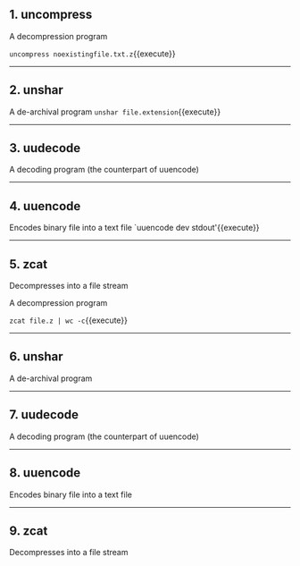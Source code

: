 
## 1. uncompress 

A decompression program

`uncompress noexistingfile.txt.z`{{execute}}
_______________________________________________________________
## 2. unshar

A de-archival program
`unshar file.extension`{{execute}}
______________________________________________________________

## 3. uudecode

A decoding program (the counterpart of uuencode)
______________________________________________________________

## 4. uuencode

Encodes binary file into a text file
`uuencode dev stdout'{{execute}}
______________________________________________________________

## 5. zcat

Decompresses into a file stream

A decompression program

`zcat file.z | wc -c`{{execute}}
______________________________________________________________

## 6. unshar

A de-archival program
______________________________________________________________

## 7. uudecode

A decoding program (the counterpart of uuencode)
______________________________________________________________

## 8. uuencode

Encodes binary file into a text file
______________________________________________________________

## 9. zcat

Decompresses into a file stream

